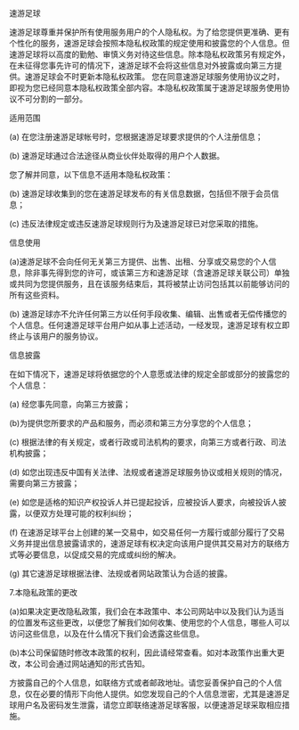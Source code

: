 速游足球

速游足球尊重并保护所有使用服务用户的个人隐私权。为了给您提供更准确、更有个性化的服务，速游足球会按照本隐私权政策的规定使用和披露您的个人信息。但速游足球将以高度的勤勉、审慎义务对待这些信息。除本隐私权政策另有规定外，在未征得您事先许可的情况下，速游足球不会将这些信息对外披露或向第三方提供。速游足球会不时更新本隐私权政策。 您在同意速游足球服务使用协议之时，即视为您已经同意本隐私权政策全部内容。本隐私权政策属于速游足球服务使用协议不可分割的一部分。

适用范围

(a) 在您注册速游足球帐号时，您根据速游足球要求提供的个人注册信息；

(b) 速游足球通过合法途径从商业伙伴处取得的用户个人数据。

您了解并同意，以下信息不适用本隐私权政策：

(b) 速游足球收集到的您在速游足球发布的有关信息数据，包括但不限于会员信息；

(c) 违反法律规定或违反速游足球规则行为及速游足球已对您采取的措施。

信息使用

(a)速游足球不会向任何无关第三方提供、出售、出租、分享或交易您的个人信息，除非事先得到您的许可，或该第三方和速游足球（含速游足球关联公司）单独或共同为您提供服务，且在该服务结束后，其将被禁止访问包括其以前能够访问的所有这些资料。

(b) 速游足球亦不允许任何第三方以任何手段收集、编辑、出售或者无偿传播您的个人信息。任何速游足球平台用户如从事上述活动，一经发现，速游足球有权立即终止与该用户的服务协议。

信息披露

在如下情况下，速游足球将依据您的个人意愿或法律的规定全部或部分的披露您的个人信息：

(a) 经您事先同意，向第三方披露；

(b)为提供您所要求的产品和服务，而必须和第三方分享您的个人信息；

(c) 根据法律的有关规定，或者行政或司法机构的要求，向第三方或者行政、司法机构披露；

(d) 如您出现违反中国有关法律、法规或者速游足球服务协议或相关规则的情况，需要向第三方披露；

(e) 如您是适格的知识产权投诉人并已提起投诉，应被投诉人要求，向被投诉人披露，以便双方处理可能的权利纠纷；

(f) 在速游足球平台上创建的某一交易中，如交易任何一方履行或部分履行了交易义务并提出信息披露请求的，速游足球有权决定向该用户提供其交易对方的联络方式等必要信息，以促成交易的完成或纠纷的解决。

(g) 其它速游足球根据法律、法规或者网站政策认为合适的披露。

7.本隐私政策的更改

(a)如果决定更改隐私政策，我们会在本政策中、本公司网站中以及我们认为适当的位置发布这些更改，以便您了解我们如何收集、使用您的个人信息，哪些人可以访问这些信息，以及在什么情况下我们会透露这些信息。

(b)本公司保留随时修改本政策的权利，因此请经常查看。如对本政策作出重大更改，本公司会通过网站通知的形式告知。

方披露自己的个人信息，如联络方式或者邮政地址。请您妥善保护自己的个人信息，仅在必要的情形下向他人提供。如您发现自己的个人信息泄密，尤其是速游足球用户名及密码发生泄露，请您立即联络速游足球客服，以便速游足球采取相应措施。
